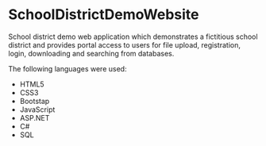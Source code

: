 # SchoolDistrictDemoWebsite
School district demo web application which demonstrates a fictitious school district and provides portal access to users for file upload, registration, login, downloading and searching from databases.

The following languages were used:
- HTML5
- CSS3
- Bootstap
- JavaScript
- ASP.NET
- C#
- SQL

